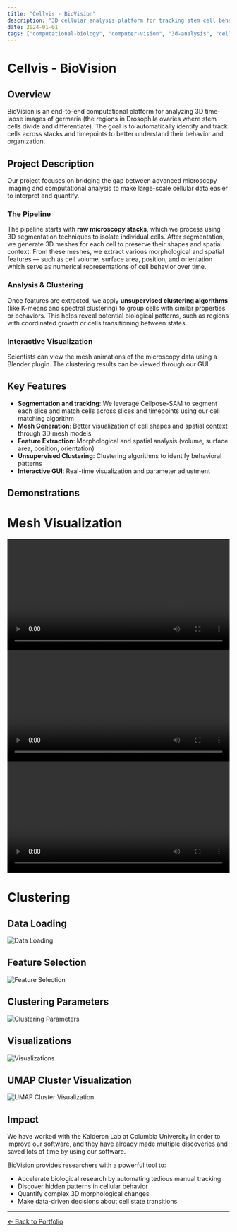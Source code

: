 ```yaml
---
title: "Cellvis - BioVision"
description: "3D cellular analysis platform for tracking stem cell behavior in Drosophila germaria"
date: 2024-01-01
tags: ["computational-biology", "computer-vision", "3d-analysis", "cell-tracking"]
---
```


# Cellvis - BioVision

## Overview

BioVision is an end-to-end computational platform for analyzing 3D time-lapse images of germaria (the regions in Drosophila ovaries where stem cells divide and differentiate). The goal is to automatically identify and track cells across stacks and timepoints to better understand their behavior and organization.

## Project Description

Our project focuses on bridging the gap between advanced microscopy imaging and computational analysis to make large-scale cellular data easier to interpret and quantify.

### The Pipeline

The pipeline starts with **raw microscopy stacks**, which we process using 3D segmentation techniques to isolate individual cells. After segmentation, we generate 3D meshes for each cell to preserve their shapes and spatial context. From these meshes, we extract various morphological and spatial features — such as cell volume, surface area, position, and orientation which serve as numerical representations of cell behavior over time.

### Analysis & Clustering

Once features are extracted, we apply **unsupervised clustering algorithms** (like K-means and spectral clustering) to group cells with similar properties or behaviors. This helps reveal potential biological patterns, such as regions with coordinated growth or cells transitioning between states.

### Interactive Visualization

Scientists can view the mesh animations of the microscopy data using a Blender plugin. The clustering results can be viewed through our GUI.

## Key Features

- **Segmentation and tracking**: We leverage Cellpose-SAM to segment each slice and match cells across slices and timepoints using our cell matching algorithm
- **Mesh Generation**: Better visualization of cell shapes and spatial context through 3D mesh models
- **Feature Extraction**: Morphological and spatial analysis (volume, surface area, position, orientation)
- **Unsupervised Clustering**: Clustering algorithms to identify behavioral patterns
- **Interactive GUI**: Real-time visualization and parameter adjustment

## Demonstrations

# Mesh Visualization
<video width="100%" controls>
  <source src="/videos/output1.mp4" type="video/mp4">
  Your browser does not support the video tag.
</video>

<video width="100%" controls>
  <source src="/videos/output2.mp4" type="video/mp4">
  Your browser does not support the video tag.
</video>

<video width="100%" controls>
  <source src="/videos/output3.mp4" type="video/mp4">
  Your browser does not support the video tag.
</video>

# Clustering

## Data Loading
![Data Loading](/images/image1.png)
## Feature Selection
![Feature Selection](/images/image2.png)
## Clustering Parameters
![Clustering Parameters](/images/image3.png)
## Visualizations
![Visualizations](/images/image4.png)
## UMAP Cluster Visualization
![UMAP Cluster Visualization](/images/image5.png)

## Impact

We have worked with the Kalderon Lab at Columbia University in order to improve our software, and they have already made multiple discoveries and saved lots of time by using our software.

BioVision provides researchers with a powerful tool to:
- Accelerate biological research by automating tedious manual tracking
- Discover hidden patterns in cellular behavior
- Quantify complex 3D morphological changes
- Make data-driven decisions about cell state transitions

---

[← Back to Portfolio](/)